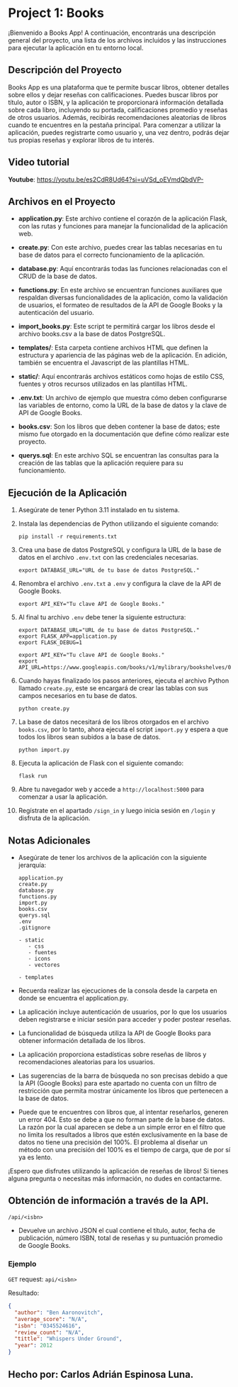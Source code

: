 # Project 1: Books

¡Bienvenido a Books App! A continuación, encontrarás una descripción general del proyecto, una lista de los archivos incluidos y las instrucciones para ejecutar la aplicación en tu entorno local.

## Descripción del Proyecto

Books App es una plataforma que te permite buscar libros, obtener detalles sobre ellos y dejar reseñas con calificaciones. Puedes buscar libros por título, autor o ISBN, y la aplicación te proporcionará información detallada sobre cada libro, incluyendo su portada, calificaciones promedio y reseñas de otros usuarios. Además, recibirás recomendaciones aleatorias de libros cuando te encuentres en la pestaña principal. Para comenzar a utilizar la aplicación, puedes registrarte como usuario y, una vez dentro, podrás dejar tus propias reseñas y explorar libros de tu interés.

## Video tutorial

   **Youtube**: https://youtu.be/es2CdR8Ud64?si=uVSd_oEVmdQbdVP-

## Archivos en el Proyecto

- **application.py**: Este archivo contiene el corazón de la aplicación Flask, con las rutas y funciones para manejar la funcionalidad de la aplicación web.

- **create.py**: Con este archivo, puedes crear las tablas necesarias en tu base de datos para el correcto funcionamiento de la aplicación.

- **database.py**: Aquí encontrarás todas las funciones relacionadas con el CRUD de la base de datos.

- **functions.py**: En este archivo se encuentran funciones auxiliares que respaldan diversas funcionalidades de la aplicación, como la validación de usuarios, el formateo de resultados de la API de Google Books y la autenticación del usuario.

- **import_books.py**: Este script te permitirá cargar los libros desde el archivo books.csv a la base de datos PostgreSQL.

- **templates/**: Esta carpeta contiene archivos HTML que definen la estructura y apariencia de las páginas web de la aplicación. En adición, también se encuentra el Javascript de las plantillas HTML.

- **static/**: Aquí encontrarás archivos estáticos como hojas de estilo CSS, fuentes y otros recursos utilizados en las plantillas HTML.

- **.env.txt**: Un archivo de ejemplo que muestra cómo deben configurarse las variables de entorno, como la URL de la base de datos y la clave de API de Google Books.

- **books.csv**: Son los libros que deben contener la base de datos; este mismo fue otorgado en la documentación que define cómo realizar este proyecto.

- **querys.sql**: En este archivo SQL se encuentran las consultas para la creación de las tablas que la aplicación requiere para su funcionamiento.

## Ejecución de la Aplicación

1. Asegúrate de tener Python 3.11 instalado en tu sistema.

2. Instala las dependencias de Python utilizando el siguiente comando:

   ```
   pip install -r requirements.txt
   ```

3. Crea una base de datos PostgreSQL y configura la URL de la base de datos en el archivo `.env.txt` con las credenciales necesarias.

   ```
   export DATABASE_URL="URL de tu base de datos PostgreSQL."
   ```

4. Renombra el archivo `.env.txt` a `.env` y configura la clave de la API de Google Books.

   ```
   export API_KEY="Tu clave API de Google Books."
   ```

5. Al final tu archivo `.env` debe tener la siguiente estructura:

   ```
   export DATABASE_URL="URL de tu base de datos PostgreSQL."
   export FLASK_APP=application.py
   export FLASK_DEBUG=1

   export API_KEY="Tu clave API de Google Books."
   export API_URL=https://www.googleapis.com/books/v1/mylibrary/bookshelves/0/clearVolumes
   ```

6. Cuando hayas finalizado los pasos anteriores, ejecuta el archivo Python llamado `create.py`, este se encargará de crear las tablas con sus campos necesarios en tu base de datos. 

   ```
   python create.py
   ```

7. La base de datos necesitará de los libros otorgados en el archivo `books.csv`, por lo tanto, ahora ejecuta el script `import.py` y espera a que todos los libros sean subidos a la base de datos.

   ```
   python import.py
   ```

8. Ejecuta la aplicación de Flask con el siguiente comando:
   ```
   flask run
   ```

9. Abre tu navegador web y accede a `http://localhost:5000` para comenzar a usar la aplicación.

10. Regístrate en el apartado `/sign_in` y luego inicia sesión en `/login` y disfruta de la aplicación.

## Notas Adicionales

- Asegúrate de tener los archivos de la aplicación con la siguiente jerarquía:
   ```
   application.py
   create.py
   database.py
   functions.py
   import.py
   books.csv
   querys.sql
   .env
   .gitignore

   - static
      - css
      - fuentes
      - icons
      - vectores
   
   - templates
   ```

- Recuerda realizar las ejecuciones de la consola desde la carpeta en donde se encuentra el application.py.

- La aplicación incluye autenticación de usuarios, por lo que los usuarios deben registrarse e iniciar sesión para acceder y poder postear reseñas.

- La funcionalidad de búsqueda utiliza la API de Google Books para obtener información detallada de los libros.

- La aplicación proporciona estadísticas sobre reseñas de libros y recomendaciones aleatorias para los usuarios.

- Las sugerencias de la barra de búsqueda no son precisas debido a que la API (Google Books) para este apartado no cuenta con un filtro de restricción que permita mostrar únicamente los libros que pertenecen a la base de datos.

- Puede que te encuentres con libros que, al intentar reseñarlos, generen un error 404. Esto se debe a que no forman parte de la base de datos. La razón por la cual aparecen se debe a un simple error en el filtro que no limita los resultados a libros que estén exclusivamente en la base de datos no tiene una precisión del 100%. El problema al diseñar un método con una precisión del 100% es el tiempo de carga, que de por sí ya es lento.

¡Espero que disfrutes utilizando la aplicación de reseñas de libros! Si tienes alguna pregunta o necesitas más información, no dudes en contactarme.

## Obtención de información a través de la API.

`/api/<isbn>`
- Devuelve un archivo JSON el cual contiene el título, autor, fecha de publicación, número ISBN, total de reseñas y su puntuación promedio de Google Books.

### Ejemplo
`GET` request: `api/<isbn>`

Resultado:
```JSON
{
  "author": "Ben Aaronovitch",
  "average_score": "N/A",
  "isbn": "0345524616",
  "review_count": "N/A",
  "tittle": "Whispers Under Ground",
  "year": 2012
}
```

## Hecho por: Carlos Adrián Espinosa Luna.